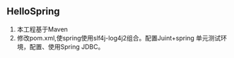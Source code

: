 ## HelloSpring
1. 本工程基于Maven
2. 修改pom.xml,使spring使用slf4j-log4j2组合。配置Juint+spring 单元测试环境，配置、使用Spring JDBC。